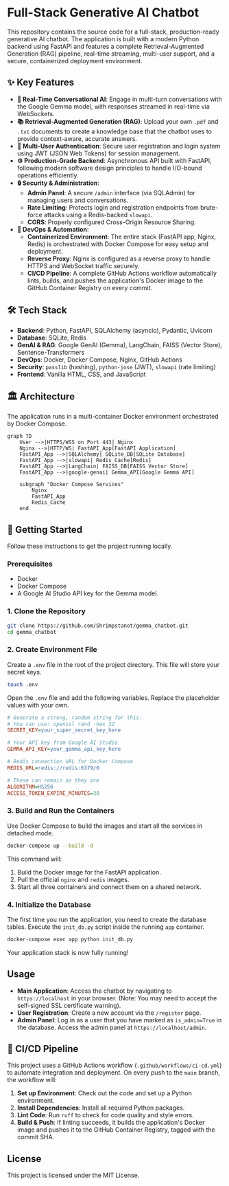 # Full-Stack Generative AI Chatbot

This repository contains the source code for a full-stack, production-ready generative AI chatbot. The application is built with a modern Python backend using FastAPI and features a complete Retrieval-Augmented Generation (RAG) pipeline, real-time streaming, multi-user support, and a secure, containerized deployment environment.

## ✨ Key Features

-   **🤖 Real-Time Conversational AI**: Engage in multi-turn conversations with the Google Gemma model, with responses streamed in real-time via WebSockets.
-   **📚 Retrieval-Augmented Generation (RAG)**: Upload your own `.pdf` and `.txt` documents to create a knowledge base that the chatbot uses to provide context-aware, accurate answers.
-   **👤 Multi-User Authentication**: Secure user registration and login system using JWT (JSON Web Tokens) for session management.
-   **⚙️ Production-Grade Backend**: Asynchronous API built with FastAPI, following modern software design principles to handle I/O-bound operations efficiently.
-   **🔒 Security & Administration**:
    -   **Admin Panel**: A secure `/admin` interface (via SQLAdmin) for managing users and conversations.
    -   **Rate Limiting**: Protects login and registration endpoints from brute-force attacks using a Redis-backed `slowapi`.
    -   **CORS**: Properly configured Cross-Origin Resource Sharing.
-   **🚀 DevOps & Automation**:
    -   **Containerized Environment**: The entire stack (FastAPI app, Nginx, Redis) is orchestrated with Docker Compose for easy setup and deployment.
    -   **Reverse Proxy**: Nginx is configured as a reverse proxy to handle HTTPS and WebSocket traffic securely.
    -   **CI/CD Pipeline**: A complete GitHub Actions workflow automatically lints, builds, and pushes the application's Docker image to the GitHub Container Registry on every commit.

## 🛠️ Tech Stack

-   **Backend**: Python, FastAPI, SQLAlchemy (asyncio), Pydantic, Uvicorn
-   **Database**: SQLite, Redis
-   **GenAI & RAG**: Google GenAI (Gemma), LangChain, FAISS (Vector Store), Sentence-Transformers
-   **DevOps**: Docker, Docker Compose, Nginx, GitHub Actions
-   **Security**: `passlib` (hashing), `python-jose` (JWT), `slowapi` (rate limiting)
-   **Frontend**: Vanilla HTML, CSS, and JavaScript

## 🏛️ Architecture

The application runs in a multi-container Docker environment orchestrated by Docker Compose.

```mermaid
graph TD
    User -->|HTTPS/WSS on Port 443| Nginx
    Nginx -->|HTTP/WS| FastAPI_App[FastAPI Application]
    FastAPI_App -->|SQLAlchemy| SQLite_DB[SQLite Database]
    FastAPI_App -->|slowapi| Redis_Cache[Redis]
    FastAPI_App -->|LangChain| FAISS_DB[FAISS Vector Store]
    FastAPI_App -->|google-genai| Gemma_API[Google Gemma API]

    subgraph "Docker Compose Services"
        Nginx
        FastAPI_App
        Redis_Cache
    end
```

## 🚀 Getting Started

Follow these instructions to get the project running locally.

### Prerequisites

-   Docker
-   Docker Compose
-   A Google AI Studio API key for the Gemma model.

### 1. Clone the Repository

```bash
git clone https://github.com/Shrimpstanot/gemma_chatbot.git
cd gemma_chatbot
```

### 2. Create Environment File

Create a `.env` file in the root of the project directory. This file will store your secret keys.

```bash
touch .env
```

Open the `.env` file and add the following variables. Replace the placeholder values with your own.

```ini
# Generate a strong, random string for this.
# You can use: openssl rand -hex 32
SECRET_KEY=your_super_secret_key_here

# Your API key from Google AI Studio
GEMMA_API_KEY=your_gemma_api_key_here

# Redis connection URL for Docker Compose
REDIS_URL=redis://redis:6379/0

# These can remain as they are
ALGORITHM=HS256
ACCESS_TOKEN_EXPIRE_MINUTES=30
```

### 3. Build and Run the Containers

Use Docker Compose to build the images and start all the services in detached mode.

```bash
docker-compose up --build -d
```

This command will:
1.  Build the Docker image for the FastAPI application.
2.  Pull the official `nginx` and `redis` images.
3.  Start all three containers and connect them on a shared network.

### 4. Initialize the Database

The first time you run the application, you need to create the database tables. Execute the `init_db.py` script inside the running `app` container.

```bash
docker-compose exec app python init_db.py
```

Your application stack is now fully running!

## Usage

-   **Main Application**: Access the chatbot by navigating to `https://localhost` in your browser. (Note: You may need to accept the self-signed SSL certificate warning).
-   **User Registration**: Create a new account via the `/register` page.
-   **Admin Panel**: Log in as a user that you have marked as `is_admin=True` in the database. Access the admin panel at `https://localhost/admin`.

## 🔄 CI/CD Pipeline

This project uses a GitHub Actions workflow (`.github/workflows/ci-cd.yml`) to automate integration and deployment. On every push to the `main` branch, the workflow will:

1.  **Set up Environment**: Check out the code and set up a Python environment.
2.  **Install Dependencies**: Install all required Python packages.
3.  **Lint Code**: Run `ruff` to check for code quality and style errors.
4.  **Build & Push**: If linting succeeds, it builds the application's Docker image and pushes it to the GitHub Container Registry, tagged with the commit SHA.

## License

This project is licensed under the MIT License.